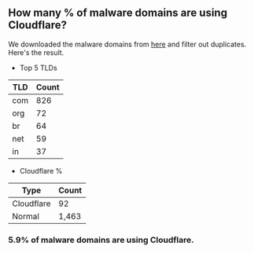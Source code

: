 ## How many % of malware domains are using Cloudflare?


We downloaded the malware domains from [here](https://urlhaus.abuse.ch) and filter out duplicates.
Here's the result.


[//]: # (start replacement)


- Top 5 TLDs

| TLD | Count |
| --- | --- |
| com | 826 |
| org | 72 |
| br | 64 |
| net | 59 |
| in | 37 |


- Cloudflare %

| Type | Count |
| --- | --- |
| Cloudflare | 92 |
| Normal | 1,463 |


### 5.9% of malware domains are using Cloudflare.